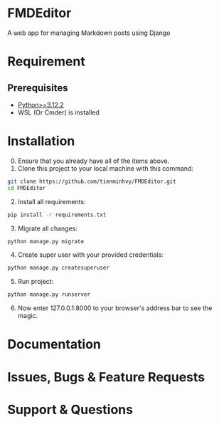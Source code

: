 # FMDEditor
A web app for managing Markdown posts using Django

# Requirement

## Prerequisites
- [Python>=3.12.2](https://www.python.org/downloads/)
- WSL (Or Cmder) is installed

# Installation
0. Ensure that you already have all of the items above.
1. Clone this project to your local machine with this command:
```bash
git clone https://github.com/tienminhvy/FMDEditor.git
cd FMDEditor
```
2. Install all requirements:
```bash
pip install -r requirements.txt
```
3. Migrate all changes:
```bash
python manage.py migrate
```
4. Create super user with your provided credentials:
```bash
python manage.py createsuperuser
```
5. Run project:
```bash
python manage.py runserver
```
6. Now enter 127.0.0.1:8000 to your browser's address bar to see the magic.
# Documentation

# Issues, Bugs & Feature Requests

# Support & Questions
